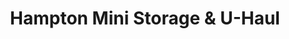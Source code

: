 ---
title: "Hampton Mini Storage & U-Haul"
url: /hampton/hampton-mini-storage-und-u-haul/
shop: Baumarkt
---